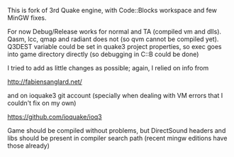 This is fork of 3rd Quake engine, with Code::Blocks workspace and few MinGW fixes.

For now Debug/Release works for normal and TA (compiled vm and dlls). Qasm, lcc, qmap and radiant does not (so qvm cannot be compiled yet).
Q3DEST variable could be set in quake3 project properties, so exec goes into game directory directly (so debugging in C::B 
could be done)

I tried to add as little changes as possible; again, I relied on info from 

http://fabiensanglard.net/

and on ioquake3 git account (specially when dealing with VM errors that I couldn't fix on my own)

https://github.com/ioquake/ioq3

Game should be compiled without problems, but DirectSound headers and libs should be present in compiler search 
path (recent mingw editions have those already)
